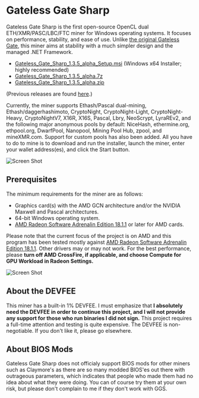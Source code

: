 # Gateless Gate Sharp

Gateless Gate Sharp is the first open-source OpenCL dual ETH/XMR/PASC/LBC/FTC miner for Windows operating systems. It focuses on performance, stability, and ease of use.
Unlike [the original Gateless Gate](https://github.com/zawawawa/gatelessgate), this miner aims at stability with a much simpler design and the managed .NET Framework.

* [Gateless_Gate_Sharp_1.3.5_alpha_Setup.msi](https://github.com/zawawawa/GatelessGateSharp/releases/download/v1.3.5-alpha/Gateless_Gate_Sharp_1.3.5_alpha_Setup.msi) (Windows x64 Installer; highly recommended)
* [Gateless_Gate_Sharp_1.3.5_alpha.7z](https://github.com/zawawawa/GatelessGateSharp/releases/download/v1.3.5-alpha/Gateless_Gate_Sharp_1.3.5_alpha.7z)
* [Gateless_Gate_Sharp_1.3.5_alpha.zip](https://github.com/zawawawa/GatelessGateSharp/releases/download/v1.3.5-alpha/Gateless_Gate_Sharp_1.3.5_alpha.zip)

(Previous releases are found [here](https://github.com/zawawawa/GatelessGateSharp/releases).)

Currently, the miner supports Ethash/Pascal dual-mining, Ethash/daggerhashimoto, CryptoNight, CryptoNight-Light, CryptoNight-Heavy, CryptoNightV7, X16R, X16S, Pascal, Lbry, NeoScrypt, LyraREv2, and the following major anonymous pools by default: NiceHash, ethermine.org, ethpool.org, DwarfPool, Nanopool, Mining Pool Hub, zpool, and mineXMR.com. Support for custom pools has also been added. All you have to do to mine is to download and run the installer, launch the miner, enter your wallet address(es), and click the Start button.

![Screen Shot](https://i.imgur.com/XiVc70d.png)

## Prerequisites

The minimum requirements for the miner are as follows:

* Graphics card(s) with the AMD GCN architecture and/or the NVIDIA Maxwell and Pascal architectures.
* 64-bit Windows operating system.
* [AMD Radeon Software Adrenalin Edition 18.1.1](http://support.amd.com/en-us/kb-articles/Pages/Radeon-Software-Adrenalin-Edition-18.1.1-Release-Notes.aspx) or later for AMD cards.

Please note that the current focus of the project is on AMD and this program has been tested mostly against [AMD Radeon Software Adrenalin Edition 18.1.1](http://support.amd.com/en-us/kb-articles/Pages/Radeon-Software-Adrenalin-Edition-18.1.1-Release-Notes.aspx). Other drivers may or may not work. For the best performance, please **turn off AMD CrossFire, if applicable, and choose Compute for GPU Workload in Radeon Settings.**

![Screen Shot](https://i.imgur.com/TNIBhCa.png)

## About the DEVFEE

This miner has a built-in 1% DEVFEE. I must emphasize that **I absolutely need the DEVFEE in order to continue this project, and I will not provide any support for those who run binaries I did not sign.** This project requires a full-time attention and testing is quite expensive. The DEVFEE is non-negotiable. If you don't like it, please go elsewhere.

## About BIOS Mods

Gateless Gate Sharp does not officialy support BIOS mods for other miners such as Claymore's as there are so many modded BIOS'es out there with outrageous parameters, which indicates that people who made them had no idea about what they were doing. You can of course try them at your own risk, but please don't complain to me if they don't work with GGS.
